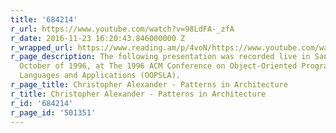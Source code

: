 ```yaml
---
title: '684214'
r_url: https://www.youtube.com/watch?v=98LdFA-_zfA
r_date: 2016-11-23 16:20:43.846000000 Z
r_wrapped_url: https://www.reading.am/p/4voN/https://www.youtube.com/watch?v=98LdFA-_zfA
r_page_description: The following presentation was recorded live in San Jose, California,
  October of 1996, at The 1996 ACM Conference on Object-Oriented Programs, Systems,
  Languages and Applications (OOPSLA).
r_page_title: Christopher Alexander - Patterns in Architecture
r_title: Christopher Alexander - Patterns in Architecture
r_id: '684214'
r_page_id: '501351'
---
```



